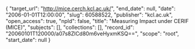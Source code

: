 {
  "target_url": "http://mice.cerch.kcl.ac.uk/", 
  "end_date": null, 
  "date": "2006-01-01T12:00:00", 
  "slug": 60588522, 
  "publisher": "kcl.ac.uk", 
  "open_access": true, 
  "npld": false, 
  "title": "Measuring Impact under CERIF (MICE)", 
  "subjects": [], 
  "collections": [], 
  "record_id": "20060101T120000/a07s8ZlCd80m6veHyxmKSQ==", 
  "scope": "root", 
  "start_date": null
}


